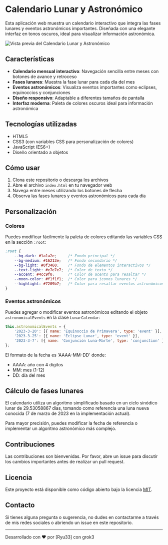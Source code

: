 # Calendario Lunar y Astronómico

Esta aplicación web muestra un calendario interactivo que integra las fases lunares y eventos astronómicos importantes. Diseñada con una elegante interfaz en tonos oscuros, ideal para visualizar información astronómica.

![Vista previa del Calendario Lunar y Astronómico](https://api/placeholder/800/400)

## Características

- **Calendario mensual interactivo**: Navegación sencilla entre meses con botones de avance y retroceso
- **Fases lunares**: Muestra la fase lunar para cada día del mes
- **Eventos astronómicos**: Visualiza eventos importantes como eclipses, equinoccios y conjunciones
- **Diseño responsivo**: Adaptable a diferentes tamaños de pantalla
- **Interfaz moderna**: Paleta de colores oscuros ideal para información astronómica

## Tecnologías utilizadas

- HTML5
- CSS3 (con variables CSS para personalización de colores)
- JavaScript (ES6+)
- Diseño orientado a objetos

## Cómo usar

1. Clona este repositorio o descarga los archivos
2. Abre el archivo `index.html` en tu navegador web
3. Navega entre meses utilizando los botones de flecha
4. Observa las fases lunares y eventos astronómicos para cada día

## Personalización

### Colores

Puedes modificar fácilmente la paleta de colores editando las variables CSS en la sección `:root`:

```css
:root {
    --bg-dark: #1a1a2e;     /* Fondo principal */
    --bg-medium: #16213e;   /* Fondo secundario */
    --bg-light: #0f3460;    /* Fondo de elementos interactivos */
    --text-light: #e7e7e7;  /* Color de texto */
    --accent: #4cc9f0;      /* Color de acento para resaltar */
    --moon-color: #f1f1f1;  /* Color para iconos lunares */
    --highlight: #7209b7;   /* Color para resaltar eventos astronómicos */
}
```

### Eventos astronómicos

Puedes agregar o modificar eventos astronómicos editando el objeto `astronomicalEvents` en la clase `LunarCalendar`:

```javascript
this.astronomicalEvents = {
    '2023-3-20': [{ name: 'Equinoccio de Primavera', type: 'event' }],
    '2023-3-25': [{ name: 'Eclipse Lunar', type: 'event' }],
    '2023-3-7': [{ name: 'Conjunción Luna-Marte', type: 'conjunction' }]
};
```

El formato de la fecha es 'AAAA-MM-DD' donde:
- AAAA: año con 4 dígitos
- MM: mes (1-12) 
- DD: día del mes

## Cálculo de fases lunares

El calendario utiliza un algoritmo simplificado basado en un ciclo sinódico lunar de 29.53058867 días, tomando como referencia una luna nueva conocida (7 de marzo de 2023 en la implementación actual).

Para mayor precisión, puedes modificar la fecha de referencia o implementar un algoritmo astronómico más complejo.

## Contribuciones

Las contribuciones son bienvenidas. Por favor, abre un issue para discutir los cambios importantes antes de realizar un pull request.

## Licencia

Este proyecto está disponible como código abierto bajo la licencia [MIT](https://opensource.org/licenses/MIT).

## Contacto

Si tienes alguna pregunta o sugerencia, no dudes en contactarme a través de mis redes sociales o abriendo un issue en este repositorio.

---

Desarrollado con ❤️ por [Ryu33] con grok3
